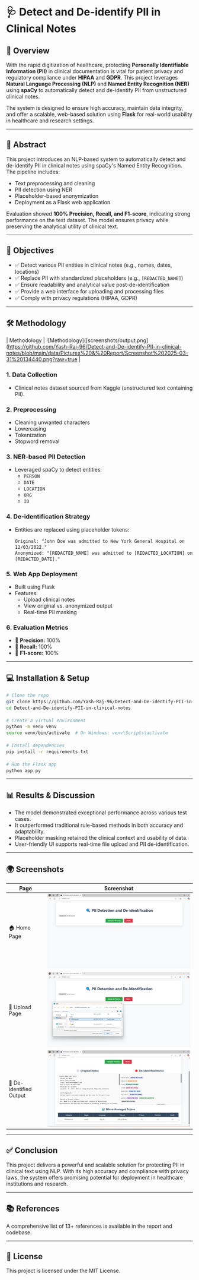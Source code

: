 # 🩺 Detect and De-identify PII in Clinical Notes

## 📌 Overview

With the rapid digitization of healthcare, protecting **Personally Identifiable Information (PII)** in clinical documentation is vital for patient privacy and regulatory compliance under **HIPAA** and **GDPR**. This project leverages **Natural Language Processing (NLP)** and **Named Entity Recognition (NER)** using **spaCy** to automatically detect and de-identify PII from unstructured clinical notes.

The system is designed to ensure high accuracy, maintain data integrity, and offer a scalable, web-based solution using **Flask** for real-world usability in healthcare and research settings.

---

## 🧠 Abstract

This project introduces an NLP-based system to automatically detect and de-identify PII in clinical notes using spaCy's Named Entity Recognition. The pipeline includes:

- Text preprocessing and cleaning
- PII detection using NER
- Placeholder-based anonymization
- Deployment as a Flask web application

Evaluation showed **100% Precision, Recall, and F1-score**, indicating strong performance on the test dataset. The model ensures privacy while preserving the analytical utility of clinical text.

---

## 🎯 Objectives

- ✅ Detect various PII entities in clinical notes (e.g., names, dates, locations)
- ✅ Replace PII with standardized placeholders (e.g., `[REDACTED_NAME]`)
- ✅ Ensure readability and analytical value post-de-identification
- ✅ Provide a web interface for uploading and processing files
- ✅ Comply with privacy regulations (HIPAA, GDPR)

---

## 🛠️ Methodology

| Methodology | ![Methodology]([screenshots/output.png](https://github.com/Yash-Raj-96/Detect-and-De-identify-PII-in-clinical-notes/blob/main/data/Pictures%20&%20Report/Screenshot%202025-03-31%20134440.png?raw=true |

### 1. **Data Collection**
- Clinical notes dataset sourced from Kaggle (unstructured text containing PII).

### 2. **Preprocessing**
- Cleaning unwanted characters
- Lowercasing
- Tokenization
- Stopword removal

### 3. **NER-based PII Detection**
- Leveraged spaCy to detect entities:
  - `PERSON`
  - `DATE`
  - `LOCATION`
  - `ORG`
  - `ID`

### 4. **De-identification Strategy**
- Entities are replaced using placeholder tokens:
  ```
  Original: "John Doe was admitted to New York General Hospital on 12/03/2022."
  Anonymized: "[REDACTED_NAME] was admitted to [REDACTED_LOCATION] on [REDACTED_DATE]."
  ```

### 5. **Web App Deployment**
- Built using Flask
- Features:
  - Upload clinical notes
  - View original vs. anonymized output
  - Real-time PII masking

### 6. **Evaluation Metrics**
- 📌 **Precision:** 100%
- 📌 **Recall:** 100%
- 📌 **F1-score:** 100%

---

## 💻 Installation & Setup

```bash
# Clone the repo
git clone https://github.com/Yash-Raj-96/Detect-and-De-identify-PII-in-clinical-notes.git
cd Detect-and-De-identify-PII-in-clinical-notes

# Create a virtual environment
python -m venv venv
source venv/bin/activate  # On Windows: venv\Scripts\activate

# Install dependencies
pip install -r requirements.txt

# Run the Flask app
python app.py
```

---

## 📊 Results & Discussion

- The model demonstrated exceptional performance across various test cases.
- It outperformed traditional rule-based methods in both accuracy and adaptability.
- Placeholder masking retained the clinical context and usability of data.
- User-friendly UI supports real-time file upload and PII de-identification.

---

## 🌍 Screenshots

| Page                  | Screenshot |
|-----------------------|------------|
| 🏠 Home Page          | ![Home](https://github.com/Yash-Raj-96/Detect-and-De-identify-PII-in-clinical-notes/blob/main/data/Pictures%20&%20Report/Screenshot%202025-04-02%20122606.png?raw=true) |
| 📄 Upload Page        | ![Upload](https://github.com/Yash-Raj-96/Detect-and-De-identify-PII-in-clinical-notes/blob/main/data/Pictures%20&%20Report/Screenshot%202025-04-02%20122850.png?raw=true) |
| 🔐 De-identified Output | ![Output](https://github.com/Yash-Raj-96/Detect-and-De-identify-PII-in-clinical-notes/blob/main/data/Pictures%20&%20Report/Screenshot%202025-04-02%20123045.png?raw=true) |

---



## ✅ Conclusion

This project delivers a powerful and scalable solution for protecting PII in clinical text using NLP. With its high accuracy and compliance with privacy laws, the system offers promising potential for deployment in healthcare institutions and research.

---

## 📚 References

A comprehensive list of 13+ references is available in the report and codebase.

---

## 📎 License

This project is licensed under the MIT License.
